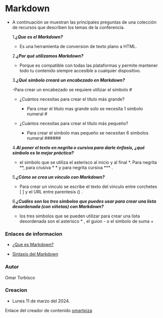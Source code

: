 # Markdown

- A continuación se muestran las principales preguntas de una colección de recursos que describen los temas de la conferencia.
  
  
   1.***¿Que es el Markdown?***
    - Es una herramienta de conversion de texto plano a HTML.
    
   2.***¿Por qué utilizamos Markdown?***
    - Porque es compatible con todas las plataformas y permite mantener todo tu contenido siempre accesible a cualquier dispositivo.
    
   3.***¿Qué símbolo creará un encabezado en Markdown?***
  
    -Para crear un encabezado se requiere utilizar el simbolo #
  
     - ¿Cuántos necesitas para crear el título más grande?
       
       - Para crear el titulo mas grande solo se necesita 1 simbolo numeral #
       
     - ¿Cuántos necesitas para crear el título más pequeño?
       
       - Para crear el simbolo mas pequeño se necesitan 6 simbolos numeral ###### 
  
   4.***Al poner el texto en negrita o cursiva para darle énfasis, ¿qué símbolo es la mejor práctica?***
    - el simbolo que se utiliza el asterisco al inicio y al final *. Para negrita **, para crusiva * * y para negrita cursiva *** .
    
   5.***¿Cómo se crea un vínculo con Markdown?***
    - Para crear un vinculo se escribe el texto del vinculo entre corchetes [ ] y el URL entre parentesis () .
      
   6.***¿Cuáles son los tres símbolos que puedes usar para crear una lista desordenada (con viñetas) con Markdown?***
    - los tres simbolos que se pueden utilizar para crear una lista desordenada son el asterisco * , el guion - o el simbolo de suma +

### Enlaces de informacion

- [¿Que es Markdown?](https://markdown.es/)
  
- [Sintaxis del Markdown](https://docs.github.com/es/get-started/writing-on-github/getting-started-with-writing-and-formatting-on-github/basic-writing-and-formatting-syntax)

### Autor
Omar Torbisco

### Creacion
- Lunes 11 de marzo del 2024.

Enlace del creador de contenido [omartpiza](https://omartpiza.github.io/markdown/)
